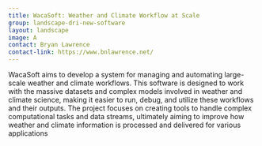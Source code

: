 ```yaml
---
title: WacaSoft: Weather and Climate Workflow at Scale
group: landscape-dri-new-software
layout: landscape
image: A
contact: Bryan Lawrence
contact-link: https://www.bnlawrence.net/
---
```


WacaSoft aims to develop a system for managing and automating large-scale weather and climate workflows. This software is designed to work with the massive datasets and complex models involved in weather and climate science, making it easier to run, debug, and utilize these workflows and their outputs. The project focuses on creating tools to handle complex computational tasks and data streams, ultimately aiming to improve how weather and climate information is processed and delivered for various applications
